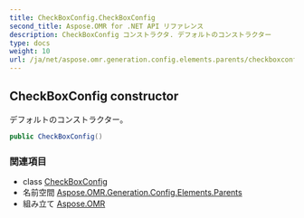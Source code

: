 ```yaml
---
title: CheckBoxConfig.CheckBoxConfig
second_title: Aspose.OMR for .NET API リファレンス
description: CheckBoxConfig コンストラクタ. デフォルトのコンストラクター
type: docs
weight: 10
url: /ja/net/aspose.omr.generation.config.elements.parents/checkboxconfig/checkboxconfig/
---
```

## CheckBoxConfig constructor

デフォルトのコンストラクター。

```csharp
public CheckBoxConfig()
```

### 関連項目

* class [CheckBoxConfig](../)
* 名前空間 [Aspose.OMR.Generation.Config.Elements.Parents](../../checkboxconfig/)
* 組み立て [Aspose.OMR](../../../)


